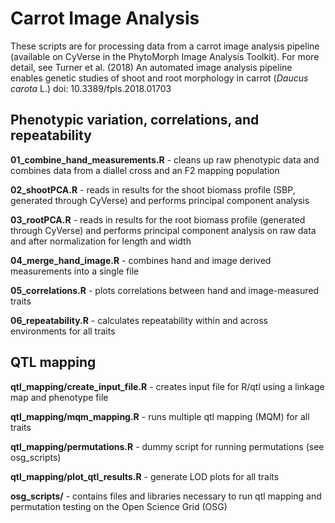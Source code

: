 # Carrot Image Analysis 
These scripts are for processing data from a carrot image analysis pipeline (available on CyVerse in the PhytoMorph Image Analysis Toolkit). For more detail, see Turner et al. (2018) An automated image analysis pipeline enables genetic studies of shoot and root morphology in carrot (_Daucus carota_ L.) doi: 10.3389/fpls.2018.01703

## Phenotypic variation, correlations, and repeatability

**01_combine_hand_measurements.R** - cleans up raw phenotypic data and combines data from a diallel cross and an F2 mapping population

**02_shootPCA.R** - reads in results for the shoot biomass profile (SBP, generated through CyVerse) and performs principal component analysis

**03_rootPCA.R** - reads in results for the root biomass profile (generated through CyVerse) and performs principal component analysis on raw data and after normalization for length and width

**04_merge_hand_image.R** - combines hand and image derived measurements into a single file 

**05_correlations.R** - plots correlations between hand and image-measured traits

**06_repeatability.R** - calculates repeatability within and across environments for all traits 

## QTL mapping
**qtl_mapping/create_input_file.R** - creates input file for R/qtl using a linkage map and phenotype file

**qtl_mapping/mqm_mapping.R** - runs multiple qtl mapping (MQM) for all traits

**qtl_mapping/permutations.R** - dummy script for running permutations (see osg_scripts)

**qtl_mapping/plot_qtl_results.R** - generate LOD plots for all traits

**osg_scripts/** - contains files and libraries necessary to run qtl mapping and permutation testing on the Open Science Grid (OSG)
